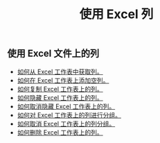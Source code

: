 ﻿---
title: 使用 Excel 列
second_title: Aspose.Cells Cloud Documen
linktitle: 柱子
type: docs
url: /zh/columns/
aliases: [/working-with-columns/]
keywords: REST API, columns, spreadsheets, exce
description: Cells.Cloud API 用于 Excel 操作：取消隐藏 Excel 工作表中的列
weight: 100
kwords: Excel, Office 云, REST API, 电子表格, PDF, CSV, Json, Markdown, 列
---
## 使用 Excel 文件上的列

- [如何从 Excel 工作表中获取列。](/cells/zh/columns/get/)
- [如何在 Excel 工作表上添加空列。](/cells/zh/columns/add/)
- [如何复制 Excel 工作表上的列。](/cells/zh/columns/copy/)
- [如何隐藏 Excel 工作表上的列。](/cells/zh/columns/hide/)
- [如何取消隐藏 Excel 工作表上的列。](/cells/zh/columns/unhide/)
- [如何对 Excel 工作表上的列进行分组。](/cells/zh/columns/group/)
- [如何取消 Excel 工作表上的列分组。](/cells/zh/columns/ungroup/)
- [如何删除 Excel 工作表上的列。](/cells/zh/columns/delete/)
